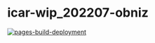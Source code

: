 # icar-wip_202207-obniz
[![pages-build-deployment](https://github.com/yosh1/icar-wip_202207-obniz/actions/workflows/pages/pages-build-deployment/badge.svg)](https://github.com/yosh1/icar-wip_202207-obniz/actions/workflows/pages/pages-build-deployment)